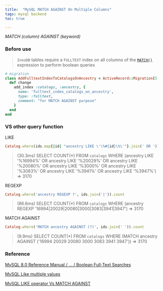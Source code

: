 ```yaml
---
title:  "MySQL MATCH AGAINST On Multiple Columns"
tags: mysql backend
toc: true

---
```


*MATCH (column) AGAINST (keyword)*

### Before use

> `InnoDB` tables require a `FULLTEXT` index on all columns of the [`MATCH()`](https://dev.mysql.com/doc/refman/8.0/en/fulltext-search.html#function_match) expression to perform boolean queries

```ruby
# migration
class AddFulltextIndexToCatalogsOnAncestry < ActiveRecord::Migration[5.1]
  def change
    add_index :catalogs, :ancestry, {
      name: 'fulltext_index_catalogs_on_ancestry',
      type: :fulltext,
      comment: "for MATCH AGAINST purpose"
    }
  end
end
```

### VS other query function

LIKE

```ruby
Catalog.where(ids.map{|id| "ancestry LIKE \'\%#{id}\%\'"}.join(' OR ')).count
```

>    (30.3ms)  SELECT COUNT(*) FROM `catalogs` WHERE (ancestry LIKE '%16994%' OR ancestry LIKE '%20029%' OR ancestry LIKE '%20080%' OR ancestry LIKE '%3000%' OR ancestry LIKE '%3083%' OR ancestry LIKE '%3941%' OR ancestry LIKE '%3947%')
> => 3170

REGEXP

```ruby
Catalog.where('ancestry REGEXP ?', ids.join('|')).count
```

>    (86.6ms)  SELECT COUNT(*) FROM `catalogs` WHERE (ancestry REGEXP '16994|20029|20080|3000|3083|3941|3947')
> => 3170

MATCH AGAINST

```ruby
Catalog.where('MATCH ancestry AGAINST (?)', ids.join(' ')).count
```

>    (9.9ms)  SELECT COUNT(*) FROM `catalogs` WHERE (MATCH ancestry AGAINST ('16994 20029 20080 3000 3083 3941 3947'))
> => 3170

### Reference

[MySQL 8.0 Reference Manual  /  ...  /  Boolean Full-Text Searches](https://dev.mysql.com/doc/refman/8.0/en/fulltext-boolean.html)

[MySQL Like multiple values](http://stackoverflow.com/questions/4172195/ddg#7566973)

[MySQL LIKE operator Vs MATCH AGAINST](https://stackoverflow.com/questions/14776350/mysql-like-operator-vs-match-against#14776444)
